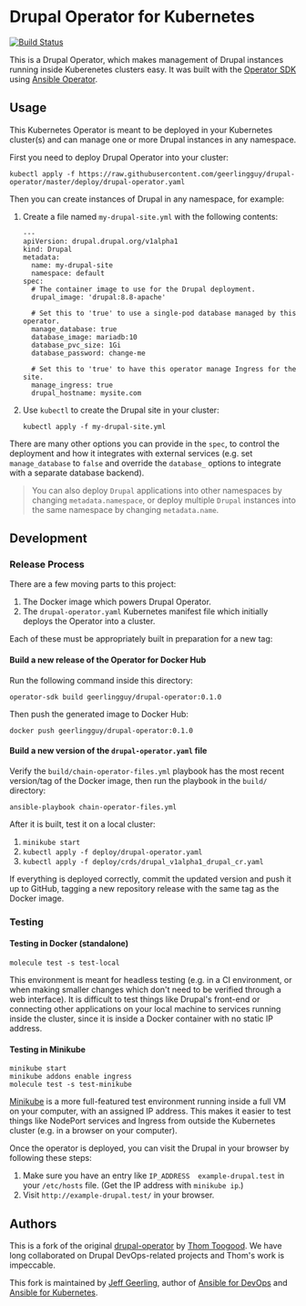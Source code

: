 # Drupal Operator for Kubernetes

[![Build Status](https://travis-ci.com/geerlingguy/drupal-operator.svg?branch=master)](https://travis-ci.com/geerlingguy/drupal-operator)

This is a Drupal Operator, which makes management of Drupal instances running inside Kuberenetes clusters easy. It was built with the [Operator SDK](https://github.com/operator-framework/operator-sdk) using [Ansible Operator](https://www.ansible.com/blog/ansible-operator).

## Usage

This Kubernetes Operator is meant to be deployed in your Kubernetes cluster(s) and can manage one or more Drupal instances in any namespace.

First you need to deploy Drupal Operator into your cluster:

    kubectl apply -f https://raw.githubusercontent.com/geerlingguy/drupal-operator/master/deploy/drupal-operator.yaml

Then you can create instances of Drupal in any namespace, for example:

  1. Create a file named `my-drupal-site.yml` with the following contents:

     ```
     ---
     apiVersion: drupal.drupal.org/v1alpha1
     kind: Drupal
     metadata:
       name: my-drupal-site
       namespace: default
     spec:
       # The container image to use for the Drupal deployment.
       drupal_image: 'drupal:8.8-apache'

       # Set this to 'true' to use a single-pod database managed by this operator.
       manage_database: true
       database_image: mariadb:10
       database_pvc_size: 1Gi
       database_password: change-me
       
       # Set this to 'true' to have this operator manage Ingress for the site.
       manage_ingress: true
       drupal_hostname: mysite.com
     ```

  2. Use `kubectl` to create the Drupal site in your cluster:

     ```
     kubectl apply -f my-drupal-site.yml
     ```

There are many other options you can provide in the `spec`, to control the deployment and how it integrates with external services (e.g. set `manage_database` to `false` and override the `database_` options to integrate with a separate database backend).

> You can also deploy `Drupal` applications into other namespaces by changing `metadata.namespace`, or deploy multiple `Drupal` instances into the same namespace by changing `metadata.name`.

## Development

### Release Process

There are a few moving parts to this project:

  1. The Docker image which powers Drupal Operator.
  2. The `drupal-operator.yaml` Kubernetes manifest file which initially deploys the Operator into a cluster.

Each of these must be appropriately built in preparation for a new tag:

#### Build a new release of the Operator for Docker Hub

Run the following command inside this directory:

    operator-sdk build geerlingguy/drupal-operator:0.1.0

Then push the generated image to Docker Hub:

    docker push geerlingguy/drupal-operator:0.1.0

#### Build a new version of the `drupal-operator.yaml` file

Verify the `build/chain-operator-files.yml` playbook has the most recent version/tag of the Docker image, then run the playbook in the `build/` directory:

    ansible-playbook chain-operator-files.yml

After it is built, test it on a local cluster:

  1. `minikube start`
  2. `kubectl apply -f deploy/drupal-operator.yaml`
  3. `kubectl apply -f deploy/crds/drupal_v1alpha1_drupal_cr.yaml`

If everything is deployed correctly, commit the updated version and push it up to GitHub, tagging a new repository release with the same tag as the Docker image.

### Testing

#### Testing in Docker (standalone)

    molecule test -s test-local

This environment is meant for headless testing (e.g. in a CI environment, or when making smaller changes which don't need to be verified through a web interface). It is difficult to test things like Drupal's front-end or connecting other applications on your local machine to services running inside the cluster, since it is inside a Docker container with no static IP address.

#### Testing in Minikube

    minikube start
    minikube addons enable ingress
    molecule test -s test-minikube

[Minikube](https://kubernetes.io/docs/tasks/tools/install-minikube/) is a more full-featured test environment running inside a full VM on your computer, with an assigned IP address. This makes it easier to test things like NodePort services and Ingress from outside the Kubernetes cluster (e.g. in a browser on your computer).

Once the operator is deployed, you can visit the Drupal in your browser by following these steps:

  1. Make sure you have an entry like `IP_ADDRESS  example-drupal.test` in your `/etc/hosts` file. (Get the IP address with `minikube ip`.)
  2. Visit `http://example-drupal.test/` in your browser.

## Authors

This is a fork of the original [drupal-operator](https://github.com/thom8/drupal-operator/) by [Thom Toogood](https://github.com/thom8). We have long collaborated on Drupal DevOps-related projects and Thom's work is impeccable.

This fork is maintained by [Jeff Geerling](https://www.jeffgeerling.com), author of [Ansible for DevOps](https://www.ansiblefordevops.com) and [Ansible for Kubernetes](https://www.ansibleforkubernetes.com).
